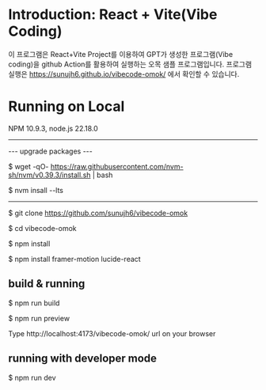 # Introduction: React + Vite(Vibe Coding)
이 프로그램은 React+Vite Project를 이용하여 GPT가 생성한 프로그램(Vibe coding)을 github Action를 활용하여 실행하는 오목 샘플 프로그램입니다. 
프로그램 실행은 https://sunujh6.github.io/vibecode-omok/ 에서 확인할 수 있습니다. 

# Running on Local

NPM 10.9.3, node.js 22.18.0

-------
--- upgrade packages ---

$ wget -qO- https://raw.githubusercontent.com/nvm-sh/nvm/v0.39.3/install.sh | bash

$ nvm insall --lts

-------

$ git clone https://github.com/sunujh6/vibecode-omok

$ cd vibecode-omok

$ npm install 

$ npm install framer-motion lucide-react

## build & running

$ npm run build

$ npm run preview

Type http://localhost:4173/vibecode-omok/ url on your browser

## running with developer mode

$ npm run dev





